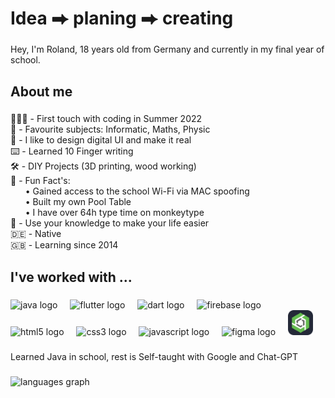 <h1 align="left">Idea ⮕ planing ⮕ creating</h1>

###

<p align="left">Hey, I'm Roland, 18 years old from Germany and currently in my final year of school.</p>

###

<h2 align="left">About me</h2>

###

<p align="left">👨🏻‍💻 - First touch with coding in Summer 2022<br>🏫 - Favourite subjects: Informatic, Maths, Physic<br>📱 - I like to design digital UI and make it real<br>⌨️ - Learned 10 Finger writing<br>🛠️ - DIY Projects (3D printing, wood working)<br>🎲 - Fun Fact's: <br>‎ ‎ ‎ ‎ ‎ ‎ ‎• Gained access to the school Wi-Fi via MAC spoofing<br>‎ ‎ ‎ ‎ ‎ ‎ ‎•  Built my own Pool Table<br>‎ ‎ ‎ ‎ ‎ ‎ ‎•  I have over 64h type time on monkeytype<br>💭 - Use your knowledge to make your life easier<br>🇩🇪 - Native<br>🇬🇧 - Learning since 2014</p>

###

<h2 align="left">I've worked with ...</h2>

###

<div align="left">
  <img src="https://skillicons.dev/icons?i=java" height="40" alt="java logo"  />
  <img width="12" />
  <img src="https://skillicons.dev/icons?i=flutter" height="40" alt="flutter logo"  />
  <img width="12" />
  <img src="https://skillicons.dev/icons?i=dart" height="40" alt="dart logo"  />
  <img width="12" />
  <img src="https://skillicons.dev/icons?i=firebase" height="40" alt="firebase logo"  />
  <img width="12" />
  <img src="https://skillicons.dev/icons?i=html" height="40" alt="html5 logo"  />
  <img width="12" />
  <img src="https://skillicons.dev/icons?i=css" height="40" alt="css3 logo"  />
  <img width="12" />
  <img src="https://skillicons.dev/icons?i=js" height="40" alt="javascript logo"  />
  <img width="12" />
  <img src="https://skillicons.dev/icons?i=figma" height="40" alt="figma logo"  />
  <img width="12" />
  <img src="/icons/onshapeSVG.svg" height="40" alt="onshape logo"  />
</div>

###

<p align="left">Learned Java in school, rest is Self-taught with Google and Chat-GPT</p>

###

<div align="left">
  <img src="https://github-readme-stats.vercel.app/api/top-langs?username=RolandDaum&locale=de&hide_title=false&layout=compact&card_width=320&langs_count=5&theme=github_dark&hide_border=false&order=2" height="150" alt="languages graph"  />
</div>

###
